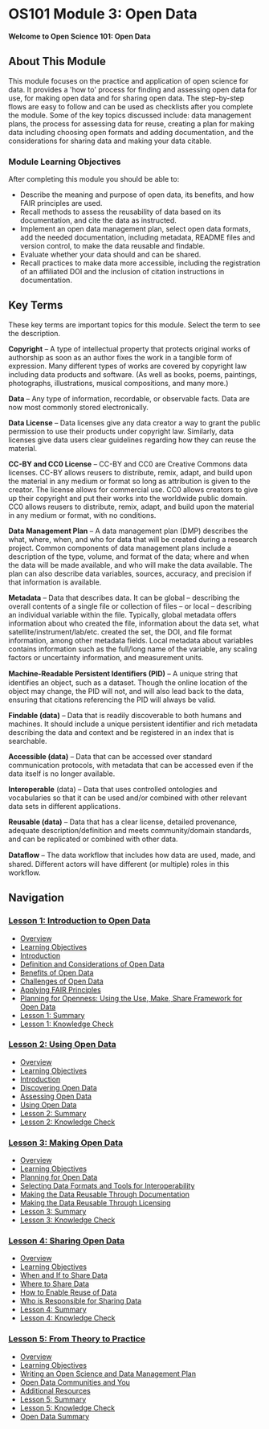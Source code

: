 # OS101 Module 3: Open Data

**Welcome to Open Science 101: Open Data**

## About This Module

This module focuses on the practice and application of open science for data. It provides a 'how to' process for finding and assessing open data for use, for making open data and for sharing open data. The step-by-step flows are easy to follow and can be used as checklists after you complete the module. Some of the key topics discussed include: data management plans, the process for assessing data for reuse, creating a plan for making data including choosing open formats and adding documentation, and the considerations for sharing data and making your data citable. 

### Module Learning Objectives

After completing this module you should be able to:

- Describe the meaning and purpose of open data, its benefits, and how FAIR principles are used.
- Recall methods to assess the reusability of data based on its documentation, and cite the data as instructed.
- Implement an open data management plan, select open data formats, add the needed documentation, including metadata, README files and version control, to make the data reusable and findable.
- Evaluate whether your data should and can be shared.
- Recall practices to make data more accessible, including the registration of an affiliated DOI and the inclusion of citation instructions in documentation.

## Key Terms

These key terms are important topics for this module. Select the term to see the description.

**Copyright** – A type of intellectual property that protects original works of authorship as soon as an author fixes the work in a tangible form of expression. Many different types of works are covered by copyright law including data products and software. (As well as books, poems, paintings, photographs, illustrations, musical compositions, and many more.)

**Data** – Any type of information, recordable, or observable facts. Data are now most commonly stored electronically.

**Data License** – Data licenses give any data creator a way to grant the public permission to use their products under copyright law. Similarly, data licenses give data users clear guidelines regarding how they can reuse the material.

**CC-BY and CC0 License** – CC-BY and CC0 are Creative Commons data licenses. CC-BY allows reusers to distribute, remix, adapt, and build upon the material in any medium or format so long as attribution is given to the creator. The license allows for commercial use. CC0 allows creators to give up their copyright and put their works into the worldwide public domain. CC0 allows reusers to distribute, remix, adapt, and build upon the material in any medium or format, with no conditions.

**Data Management Plan** – A data management plan (DMP) describes the what, where, when, and who for data that will be created during a research project. Common components of data management plans include a description of the type, volume, and format of the data; where and when the data will be made available, and who will make the data available. The plan can also describe data variables, sources, accuracy, and precision if that information is available.

**Metadata** – Data that describes data. It can be global – describing the overall contents of a single file or collection of files – or local – describing an individual variable within the file. Typically, global metadata offers information about who created the file, information about the data set, what satellite/instrument/lab/etc. created the set, the DOI, and file format information, among other metadata fields. Local metadata about variables contains information such as the full/long name of the variable, any scaling factors or uncertainty information, and measurement units.

**Machine-Readable Persistent Identiﬁers (PID)** – A unique string that identifies an object, such as a dataset. Though the online location of the object may change, the PID will not, and will also lead back to the data, ensuring that citations referencing the PID will always be valid.

**Findable (data)** – Data that is readily discoverable to both humans and machines. It should include a unique persistent identifier and rich metadata describing the data and context and be registered in an index that is searchable.

**Accessible (data)** – Data that can be accessed over standard communication protocols, with metadata that can be accessed even if the data itself is no longer available.

**Interoperable** (data) – Data that uses controlled ontologies and vocabularies so that it can be used and/or combined with other relevant data sets in different applications.

**Reusable (data)** – Data that has a clear license, detailed provenance, adequate description/definition and meets community/domain standards, and can be replicated or combined with other data.

**Dataﬂow** – The data workflow that includes how data are used, made, and shared. Different actors will have different (or multiple) roles in this workflow.

## Navigation

### [Lesson 1: Introduction to Open Data](./Lesson_1)

* [Overview](./Lesson_1#overview)
* [Learning Objectives](./Lesson_1#learning-objectives)
* [Introduction](./Lesson_1#introduction)
* [Definition and Considerations of Open Data](./Lesson_1#definition-and-considerations-of-open-data)
* [Benefits of Open Data](./Lesson_1#benefits-of-open-data)
* [Challenges of Open Data](./Lesson_1#challenges-of-open-data)
* [Applying FAIR Principles](./Lesson_1#applying-fair-principles)
* [Planning for Openness: Using the Use, Make, Share Framework for Open Data](./Lesson_1#planning-for-openness-using-the-use-make-share-framework-for-open-data)
* [Lesson 1: Summary](./Lesson_1#lesson-1-summary)
* [Lesson 1: Knowledge Check](./Lesson_1#lesson-1-knowledge-check)

### [Lesson 2: Using Open Data](./Lesson_2)

* [Overview](./Lesson_2#overview)
* [Learning Objectives](./Lesson_2#learning-objectives)
* [Introduction](./Lesson_2#introduction)
* [Discovering Open Data](./Lesson_2#discovering-open-data)
* [Assessing Open Data](./Lesson_2#assessing-open-data)
* [Using Open Data](./Lesson_2#using-open-data)
* [Lesson 2: Summary](./Lesson_2#lesson-2-summary)
* [Lesson 2: Knowledge Check](./Lesson_2#lesson-2-knowledge-check)

### [Lesson 3: Making Open Data](./Lesson_3)

* [Overview](./Lesson_3#overview)
* [Learning Objectives](./Lesson_3#learning-objectives)
* [Planning for Open Data](./Lesson_3#planning-for-open-data)
* [Selecting Data Formats and Tools for Interoperability](./Lesson_3#selecting-data-formats-and-tools-for-interoperability)
* [Making the Data Reusable Through Documentation](./Lesson_3#making-the-data-reusable-through-documentation)
* [Making the Data Reusable Through Licensing](./Lesson_3#making-the-data-reusable-through-licensing)
* [Lesson 3: Summary](./Lesson_3#lesson-3-summary)
* [Lesson 3: Knowledge Check](./Lesson_3#lesson-3-knowledge-check)

### [Lesson 4: Sharing Open Data](./Lesson_4)

* [Overview](./Lesson_4#overview)
* [Learning Objectives](./Lesson_4#learning-objectives)
* [When and If to Share Data](./Lesson_4#when-and-if-to-share-data)
* [Where to Share Data](./Lesson_4#where-to-share-data)
* [How to Enable Reuse of Data](./Lesson_4#how-to-enable-reuse-of-data)
* [Who is Responsible for Sharing Data](./Lesson_4#who-is-responsible-for-sharing-data)
* [Lesson 4: Summary](./Lesson_4#lesson-4-summary)
* [Lesson 4: Knowledge Check](./Lesson_4#lesson-4-knowledge-check)

### [Lesson 5: From Theory to Practice](./Lesson_5)

* [Overview](./Lesson_5#overview)
* [Learning Objectives](./Lesson_5#learning-objectives)
* [Writing an Open Science and Data Management Plan](./Lesson_5#writing-an-open-science-and-data-management-plan)
* [Open Data Communities and You](./Lesson_5#open-data-communities-and-you)
* [Additional Resources](./Lesson_5#additional-resources)
* [Lesson 5: Summary](./Lesson_5#lesson-5-summary)
* [Lesson 5: Knowledge Check](./Lesson_5#lesson-5-knowledge-check)
* [Open Data Summary](./Lesson_5#open-data-summary)